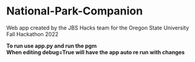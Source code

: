 # National-Park-Companion
Web app created by the JBS Hacks team for the Oregon State University Fall Hackathon 2022  

**To run use app.py and run the pgm**  
**When editing debug=True will have the app auto re run with changes**  
